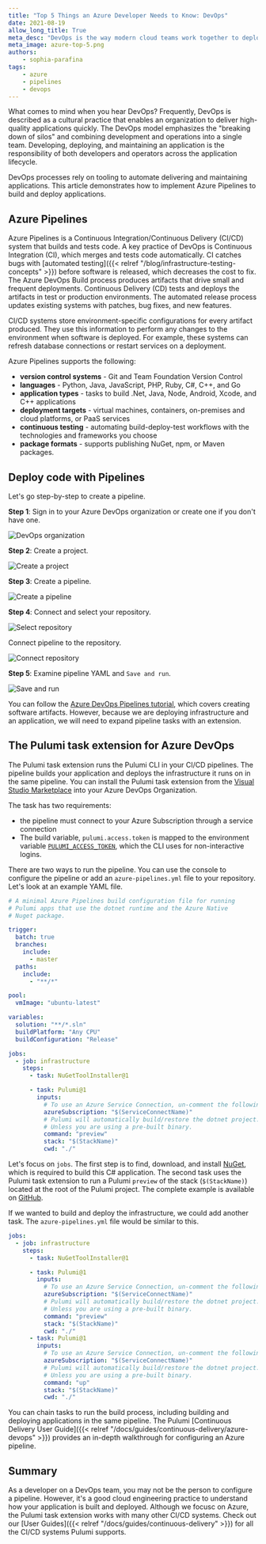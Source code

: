 ```yaml
---
title: "Top 5 Things an Azure Developer Needs to Know: DevOps"
date: 2021-08-19
allow_long_title: True
meta_desc: "DevOps is the way modern cloud teams work together to deploy applications. Azure Pipelines is a way to implement DevOps with Continuous Integration and Continuous Delivery"
meta_image: azure-top-5.png
authors:
    - sophia-parafina
tags:
    - azure
    - pipelines
    - devops
---
```


What comes to mind when you hear DevOps? Frequently, DevOps is described as a cultural practice that enables an organization to deliver high-quality applications quickly. The DevOps model emphasizes the "breaking down of silos" and combining development and operations into a single team. Developing, deploying, and maintaining an application is the responsibility of both developers and operators across the application lifecycle.

DevOps processes rely on tooling to automate delivering and maintaining applications. This article demonstrates how to implement Azure Pipelines to build and deploy applications.

<!--more-->

## Azure Pipelines

Azure Pipelines is a Continuous Integration/Continuous Delivery (CI/CD) system that builds and tests code. A key practice of DevOps is Continuous Integration (CI), which merges and tests code automatically. CI catches bugs with [automated testing]({{< relref "/blog/infrastructure-testing-concepts" >}}) before software is released, which decreases the cost to fix. The Azure DevOps Build process produces artifacts that drive small and frequent deployments. Continuous Delivery (CD) tests and deploys the artifacts in test or production environments. The automated release process updates existing systems with patches, bug fixes, and new features.

CI/CD systems store environment-specific configurations for every artifact produced. They use this information to perform any changes to the environment when software is deployed. For example, these systems can refresh database connections or restart services on a deployment.

Azure Pipelines supports the following:

- **version control systems** - Git and Team Foundation Version Control
- **languages** - Python, Java, JavaScript, PHP, Ruby, C#, C++, and Go
- **application types** -  tasks to build .Net, Java, Node, Android, Xcode, and C++ applications
- **deployment targets** - virtual machines, containers, on-premises and cloud platforms, or PaaS services
- **continuous testing** - automating build-deploy-test workflows with the technologies and frameworks you choose
- **package formats** - supports publishing NuGet, npm, or Maven packages.

## Deploy code with Pipelines

Let's go step-by-step to create a pipeline.

**Step 1**: Sign in to your Azure DevOps organization or create one if you don't have one.

![DevOps organization](./devops_organization.png)

**Step 2**: Create a project.

![Create a project](./create_project.png)

**Step 3**: Create a pipeline.

![Create a pipeline](./create_pipeline.png)

**Step 4**: Connect and select your repository.

![Select repository](./select_repository)

Connect pipeline to the repository.

![Connect repository](./connect_repository/png)

**Step 5**: Examine pipeline YAML and `Save and run`.

![Save and run](./save_and_run.png)

You can follow the [Azure DevOps Pipelines tutorial](https://docs.microsoft.com/en-us/azure/devops/pipelines/create-first-pipeline?), which covers creating software artifacts. However, because we are deploying infrastructure and an application, we will need to expand pipeline tasks with an extension.

## The Pulumi task extension for Azure DevOps

The Pulumi task extension runs the Pulumi CLI in your CI/CD pipelines. The pipeline builds your application and deploys the infrastructure it runs on in the same pipeline. You can install the Pulumi task extension from the [Visual Studio Marketplace](https://marketplace.visualstudio.com/items?itemName=pulumi.build-and-release-task) into your Azure DevOps Organization.

The task has two requirements:

- the pipeline must connect to your Azure Subscription through a service connection
- The build variable, `pulumi.access.token` is mapped to the environment variable [`PULUMI_ACCESS_TOKEN`](https://app.pulumi.com/account/tokens), which the CLI uses for non-interactive logins.

There are two ways to run the pipeline. You can use the console to configure the pipeline or add an `azure-pipelines.yml` file to your repository. Let's look at an example YAML file.

```yaml
# A minimal Azure Pipelines build configuration file for running
# Pulumi apps that use the dotnet runtime and the Azure Native
# Nuget package.

trigger:
  batch: true
  branches:
    include:
      - master
  paths:
    include:
      - "**/*"

pool:
  vmImage: "ubuntu-latest"

variables:
  solution: "**/*.sln"
  buildPlatform: "Any CPU"
  buildConfiguration: "Release"

jobs:
  - job: infrastructure
    steps:
      - task: NuGetToolInstaller@1

      - task: Pulumi@1
        inputs:
          # To use an Azure Service Connection, un-comment the following line.
          azureSubscription: "$(ServiceConnectName)"
          # Pulumi will automatically build/restore the dotnet project.
          # Unless you are using a pre-built binary.
          command: "preview"
          stack: "$(StackName)"
          cwd: "./"
```

Let's focus on `jobs`. The first step is to find, download, and install [NuGet](https://www.nuget.org/), which is required to build this C# application. The second task uses the Pulumi task extension to run a Pulumi `preview` of the stack (`$(StackName)`) located at the root of the Pulumi project. The complete example is available on [GitHub](https://github.com/pulumi/pulumi-az-pipelines-task/tree/master/examples/azure-native-dotnet).

If we wanted to build and deploy the infrastructure, we could add another task. The `azure-pipelines.yml` file would be similar to this.

```yaml
jobs:
  - job: infrastructure
    steps:
      - task: NuGetToolInstaller@1

      - task: Pulumi@1
        inputs:
          # To use an Azure Service Connection, un-comment the following line.
          azureSubscription: "$(ServiceConnectName)"
          # Pulumi will automatically build/restore the dotnet project.
          # Unless you are using a pre-built binary.
          command: "preview"
          stack: "$(StackName)"
          cwd: "./"
      - task: Pulumi@1
        inputs:
          # To use an Azure Service Connection, un-comment the following line.
          azureSubscription: "$(ServiceConnectName)"
          # Pulumi will automatically build/restore the dotnet project.
          # Unless you are using a pre-built binary.
          command: "up"
          stack: "$(StackName)"
          cwd: "./"
```

You can chain tasks to run the build process, including building and deploying applications in the same pipeline. The Pulumi [Continuous Delivery User Guide]({{< relref "/docs/guides/continuous-delivery/azure-devops" >}}) provides an in-depth walkthrough for configuring an Azure pipeline.

## Summary

As a developer on a DevOps team, you may not be the person to configure a pipeline. However, it's a good cloud engineering practice to understand how your application is built and deployed. Although we focusc on Azure, the Pulumi task extension works with many other CI/CD systems. Check out our [User Guides]({{< relref "/docs/guides/continuous-delivery" >}}) for all the CI/CD systems Pulumi supports.
